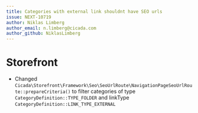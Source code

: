 ```yaml
---
title: Categories with external link shouldnt have SEO urls
issue: NEXT-10719
author: Niklas Limberg
author_email: n.limberg@cicada.com
author_github: NiklasLimberg
---
```

# Storefront
* Changed `Cicada\Storefront\Framework\Seo\SeoUrlRoute\NavigationPageSeoUrlRoute::prepareCriteria()` to filter categories of type `CategoryDefinition::TYPE_FOLDER` and linkType `CategoryDefinition::LINK_TYPE_EXTERNAL`
